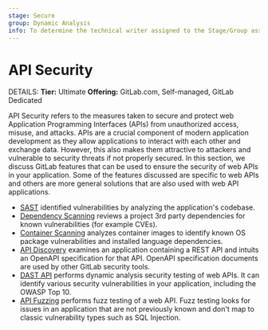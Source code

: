 ```yaml
---
stage: Secure
group: Dynamic Analysis
info: To determine the technical writer assigned to the Stage/Group associated with this page, see https://handbook.gitlab.com/handbook/product/ux/technical-writing/#assignments
---
```


# API Security

DETAILS:
**Tier:** Ultimate
**Offering:** GitLab.com, Self-managed, GitLab Dedicated

API Security refers to the measures taken to secure and protect web Application Programming Interfaces (APIs) from unauthorized access, misuse, and attacks.
APIs are a crucial component of modern application development as they allow applications to interact with each other and exchange data.
However, this also makes them attractive to attackers and vulnerable to security threats if not properly secured.
In this section, we discuss GitLab features that can be used to ensure the security of web APIs in your application.
Some of the features discussed are specific to web APIs and others are more general solutions that are also used with web API applications.

- [SAST](../sast/index.md) identified vulnerabilities by analyzing the application's codebase.
- [Dependency Scanning](../dependency_scanning/index.md) reviews a project 3rd party dependencies for known vulnerabilities (for example CVEs).
- [Container Scanning](../container_scanning/index.md) analyzes container images to identify known OS package vulnerabilities and installed language dependencies.
- [API Discovery](api_discovery/index.md) examines an application containing a REST API and intuits an OpenAPI specification for that API. OpenAPI specification documents are used by other GitLab security tools.
- [DAST API](../dast_api/index.md) performs dynamic analysis security testing of web APIs. It can identify various security vulnerabilities in your application, including the OWASP Top 10.
- [API Fuzzing](../api_fuzzing/index.md) performs fuzz testing of a web API. Fuzz testing looks for issues in an application that are not previously known and don't map to classic vulnerability types such as SQL Injection.
